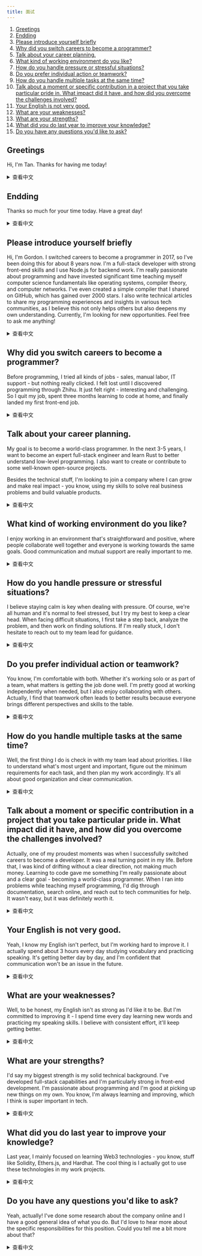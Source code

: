 ```yaml
---
title: 面试
---
```


1. [Greetings](#greetings)
1. [Endding](#endding)
1. [Please introduce yourself briefly](#please-introduce-yourself-briefly)
1. [Why did you switch careers to become a programmer?](#why-did-you-switch-careers-to-become-a-programmer)
1. [Talk about your career planning.](#talk-about-your-career-planning)
1. [What kind of working environment do you like?](#what-kind-of-working-environment-do-you-like)
1. [How do you handle pressure or stressful situations?](#how-do-you-handle-pressure-or-stressful-situations)
1. [Do you prefer individual action or teamwork?](#do-you-prefer-individual-action-or-teamwork)
1. [How do you handle multiple tasks at the same time?](#how-do-you-handle-multiple-tasks-at-the-same-time)
1. [Talk about a moment or specific contribution in a project that you take particular pride in. What impact did it have, and how did you overcome the challenges involved?](#talk-about-a-moment-or-specific-contribution-in-a-project-that-you-take-particular-pride-in-what-impact-did-it-have-and-how-did-you-overcome-the-challenges-involved)
1. [Your English is not very good.](#your-english-is-not-very-good)
1. [What are your weaknesses?](#what-are-your-weaknesses)
1. [What are your strengths?](#what-are-your-strengths)
1. [What did you do last year to improve your knowledge?](#what-did-you-do-last-year-to-improve-your-knowledge)
1. [Do you have any questions you'd like to ask?](#do-you-have-any-questions-youd-like-to-ask)

## Greetings

Hi, I'm Tan. Thanks for having me today!

<details>
<summary>查看中文</summary>
问候语

你好，我叫Tan，感谢你给我这个面试机会。

</details>

## Endding

Thanks so much for your time today. Have a great day!

<details>
<summary>查看中文</summary>
结束语

感谢你抽出时间来面试我。再见。

</details>

## Please introduce yourself briefly

Hi, I'm Gordon. I switched careers to become a programmer in 2017, so I've been doing this for about 8 years now. I'm a full-stack developer with strong front-end skills and I use Node.js for backend work. I'm really passionate about programming and have invested significant time teaching myself computer science fundamentals like operating systems, compiler theory, and computer networks. I've even created a simple compiler that I shared on GitHub, which has gained over 2000 stars. I also write technical articles to share my programming experiences and insights in various tech communities, as I believe this not only helps others but also deepens my own understanding. Currently, I'm looking for new opportunities. Feel free to ask me anything!

<details>
<summary>查看中文</summary>
请简单介绍一下自己

我叫 Gordon，是 17 年转行当的程序员，到现在已经有 8 年了。我是一名全栈工程师，比较擅长前端，后端使用的是 Nodejs。我对编程很感兴趣，非常喜欢学习。由于我是中途转行的，所以我花了不少时间自学计算机专业的相关知识，包括操作系统、编译原理、计算机网络等。我还写了一个简单的编译器分享到 Github 上，收获了 2000 多个 star。也会在技术社区上写一些技术文章分享我的编程经验和心得，因为我觉得这样能帮助到人，也能加深我对知识的理解。目前我正在找工作。如果您有什么问题，可以随时问我。

</details>

## Why did you switch careers to become a programmer?

Before programming, I tried all kinds of jobs - sales, manual labor, IT support - but nothing really clicked. I felt lost until I discovered programming through Zhihu. It just felt right - interesting and challenging. So I quit my job, spent three months learning to code at home, and finally landed my first front-end job.

<details>
<summary>查看中文</summary>
为什么要转行成为程序员？

因为对之前的工作不满意，我之前做过销售、工人、搬运工等工作，但是一直觉得没意思，很迷惘，不知道自己应该做什么。后来无意中在知乎了解到编程和程序员这个职业，觉得这个职业很适合我，很有趣，也非常有挑战性。所以我决定辞职在家自学编程，并且经过三个月的努力，我也成功转行，成为了一名前端。

</details>

## Talk about your career planning.

My goal is to become a world-class programmer. In the next 3-5 years, I want to become an expert full-stack engineer and learn Rust to better understand low-level programming. I also want to create or contribute to some well-known open-source projects.

Besides the technical stuff, I'm looking to join a company where I can grow and make real impact - you know, using my skills to solve real business problems and build valuable products.

<details>
<summary>查看中文</summary>
谈一下你的职业规划

我的目标是成为一名世界级的程序员。目前制定了一个 3-5 年的计划。这个计划有几个小目标，例如成为一名资深的全栈工程师，还有熟练掌握 Rust 语言，这样能让我更加了解计算机的底层知识。然后自己开发或者参与一些知名的开源项目，提高自己的知名度和技术视野。

上面是比较偏向技术方面的规划，在工作上我想加入一家合适的公司，和公司共同发展，在熟悉公司业务的同时，用我的技术为业务赋能，研发出一些有价值的产品。

</details>

## What kind of working environment do you like?

I enjoy working in an environment that's straightforward and positive, where people collaborate well together and everyone is working towards the same goals. Good communication and mutual support are really important to me.

<details>
<summary>查看中文</summary>
你喜欢什么样的工作环境？

我喜欢简单直接，积极向上的工作环境，大家能够相互合作，一起为公司的目标而努力。

</details>

## How do you handle pressure or stressful situations?

I believe staying calm is key when dealing with pressure. Of course, we're all human and it's normal to feel stressed, but I try my best to keep a clear head. When facing difficult situations, I first take a step back, analyze the problem, and then work on finding solutions. If I'm really stuck, I don't hesitate to reach out to my team lead for guidance.

<details>
<summary>查看中文</summary>
您如何应对压力或紧张的情况？

我觉得无论发生情况，保持冷静是最重要的。当然，人不是机器，不可能没有情绪波动，但是我们要尽量控制好情绪保持冷静。在这种情况下我再去分析问题，然后找到解决问题的方法。如果遇到问题解决不了，我会领导请教。

在这种情况下千万不能焦虑或者被情绪左右，否则会影响工作效率和破坏团队氛围。

</details>

## Do you prefer individual action or teamwork?

You know, I'm comfortable with both. Whether it's working solo or as part of a team, what matters is getting the job done well. I'm pretty good at working independently when needed, but I also enjoy collaborating with others. Actually, I find that teamwork often leads to better results because everyone brings different perspectives and skills to the table.

<details>
<summary>查看中文</summary>
你喜欢个人行动还是团队合作？

这两种我都喜欢，我觉得个人行动还是团队合作都是为了把事做好。如果需要我单独行动，我会接受，然后去做，因为我单兵作战能力很强。如果需要团队合作，我也会积极配合，因为团队合作能够把事情做的更好。

</details>

## How do you handle multiple tasks at the same time?

Well, the first thing I do is check in with my team lead about priorities. I like to understand what's most urgent and important, figure out the minimum requirements for each task, and then plan my work accordingly. It's all about good organization and clear communication.

<details>
<summary>查看中文</summary>
当你同时有多个任务时，如何处理

我会和领导确认任务的优先级和重要性，确认每个任务的最小完成工作量、可交付目标是什么，然后根据任务的优先级和重要性来安排工作。

</details>

## Talk about a moment or specific contribution in a project that you take particular pride in. What impact did it have, and how did you overcome the challenges involved?

Actually, one of my proudest moments was when I successfully switched careers to become a developer. It was a real turning point in my life. Before that, I was kind of drifting without a clear direction, not making much money. Learning to code gave me something I'm really passionate about and a clear goal - becoming a world-class programmer. When I ran into problems while teaching myself programming, I'd dig through documentation, search online, and reach out to tech communities for help. It wasn't easy, but it was definitely worth it.

<details>
<summary>查看中文</summary>
谈谈一个你引以为豪的时刻或者项目里的特定贡献。它带来了什么影响？您是如何克服挑战的？

我觉得是我通过自学编程，成为程序员的那一刻。转行成为程序员是我人生的转折点，如果没有成为程序员，我现在可能还是无所事事，一个月挣两三千。学会编程让我有了热爱的事情，让人生有了追求，我的目标就是成为一名世界级的程序员。在自学编程遇到问题的时候，我一般会通过查资料、在技术社区提问的方式来解决。

</details>

## Your English is not very good.

Yeah, I know my English isn't perfect, but I'm working hard to improve it. I actually spend about 3 hours every day studying vocabulary and practicing speaking. It's getting better day by day, and I'm confident that communication won't be an issue in the future.

<details>
<summary>查看中文</summary>
你的英语不是很好

是的，我的英语不是很好。但是，这并不意味着我的英语会一直这样。最近，我每天都会花费超过3个小时来记忆词汇和练习口语。因此，我的英语会继续提高，沟通将不再是问题。

</details>

## What are your weaknesses?

Well, to be honest, my English isn't as strong as I'd like it to be. But I'm committed to improving it - I spend time every day learning new words and practicing my speaking skills. I believe with consistent effort, it'll keep getting better.

<details>
<summary>查看中文</summary>
你的缺点是什么？

英语不够好，但是我一直有在提升英语，包括每天背单词和练习口语。我相信通过不断的努力，我的英语会越来越好。

</details>

## What are your strengths?

I'd say my biggest strength is my solid technical background. I've developed full-stack capabilities and I'm particularly strong in front-end development. I'm passionate about programming and I'm good at picking up new things on my own. You know, I'm always learning and improving, which I think is super important in tech.

<details>
<summary>查看中文</summary>
你的优势是什么？

我的优势是我扎实的技术水平，我目前拥有全栈的开发能力，同时也是一名资深的前端工程师。我对编程拥有极大的热情，自学能力也很强。所以未来我的能力是会持续提升的，这也是我最大的优势。

</details>

## What did you do last year to improve your knowledge?

Last year, I mainly focused on learning Web3 technologies - you know, stuff like Solidity, Ethers.js, and Hardhat. The cool thing is I actually got to use these technologies in my work projects.

<details>
<summary>查看中文</summary>
去年你做了什么来提高你的知识

我去年主要学习了 Web3 相关的技术，包括 Solidity、Ethers.js、Hardhat 等，并且用到了工作中。

</details>

## Do you have any questions you'd like to ask?

Yeah, actually! I've done some research about the company online and I have a good general idea of what you do. But I'd love to hear more about the specific responsibilities for this position. Could you tell me a bit more about that?

<details>
<summary>查看中文</summary>
你有什么问题想问的吗

我在网上查了很多资料，已经大致了解了我们公司的业务是做什么的。但是我对这个岗位的职责还是不太清楚，希望您能给我介绍一下。

</details>
